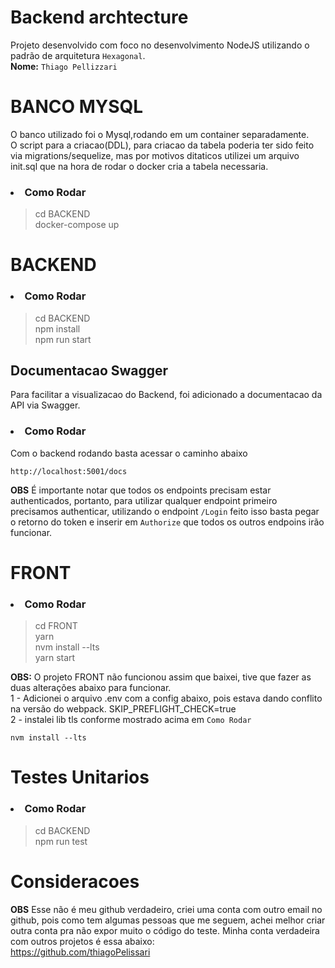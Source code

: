# Backend archtecture
Projeto desenvolvido com foco no desenvolvimento NodeJS utilizando o padrão de arquitetura `Hexagonal`.
<br>
<b>Nome:</b> `Thiago Pellizzari`

# BANCO MYSQL
O banco utilizado foi o Mysql,rodando em um container separadamente.
<br>
 O script para a criacao(DDL), para criacao da tabela poderia ter sido feito via migrations/sequelize, mas por motivos ditaticos utilizei um arquivo init.sql que na hora de rodar o docker cria a tabela necessaria.

 ### <li>Como Rodar</li>
> cd BACKEND
> <br>
> docker-compose up


# BACKEND

### <li>Como Rodar</li>
> cd BACKEND<br>
> npm install<br>
> npm run start

## Documentacao Swagger
Para facilitar a visualizacao do Backend, foi adicionado a documentacao da API via Swagger.
### <li>Como Rodar</li>
Com o backend rodando basta acessar o caminho abaixo <br>
```
http://localhost:5001/docs
```
<b>OBS</b> É importante notar que todos os endpoints precisam estar authenticados, portanto, para utilizar qualquer endpoint primeiro precisamos authenticar, utilizando o endpoint `/Login` feito isso basta pegar o retorno do token e inserir em `Authorize` que todos os outros endpoins irão funcionar.


# FRONT
### <li>Como Rodar</li>

> cd FRONT<br>
> yarn<br>
> nvm install --lts<br>
> yarn start


<b>OBS:</b> O projeto FRONT não funcionou assim que baixei, tive que fazer as duas alterações abaixo para funcionar. 
<br>
1 - Adicionei o arquivo .env com a config abaixo, pois estava dando conflito na versão do webpack.
SKIP_PREFLIGHT_CHECK=true
<br>
2 - instalei lib tls conforme mostrado acima em `Como Rodar`
```
nvm install --lts
```


# Testes Unitarios
### <li>Como Rodar</li>
> cd BACKEND<br>
> npm run test

# Consideracoes

<b>OBS</b>
Esse não é meu github verdadeiro, criei uma conta com outro email no github, pois como tem algumas pessoas que me 
seguem, achei melhor criar outra conta pra não expor muito o código do teste.
Minha conta verdadeira com outros projetos é essa abaixo:<br>
https://github.com/thiagoPelissari